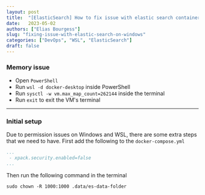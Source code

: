 ```yaml
---
layout: post
title:  "[ElasticSearch] How to fix issue with elastic search container on windows with WSL and Powershell"
date:   2023-05-02
authors: ["Elias Bourgess"]
slug: "fixing-issue-with-elastic-search-on-windows"
categories: ["DevOps", "WSL", "ElasticSearch"]
draft: false
---
```


### Memory issue

- Open `PowerShell` 
- Run `wsl -d docker-desktop` inside PowerShell
- Run `sysctl -w vm.max_map_count=262144` inside the terminal 
- Run `exit` to exit the VM's terminal

---

### Initial setup 

Due to permission issues on Windows and WSL, there are some extra steps that we need to have. First add the following to the `docker-compose.yml` 

```yaml
...
 - xpack.security.enabled=false
...
```

Then run the following command in the terminal

```shell
sudo chown -R 1000:1000 .data/es-data-folder
```

